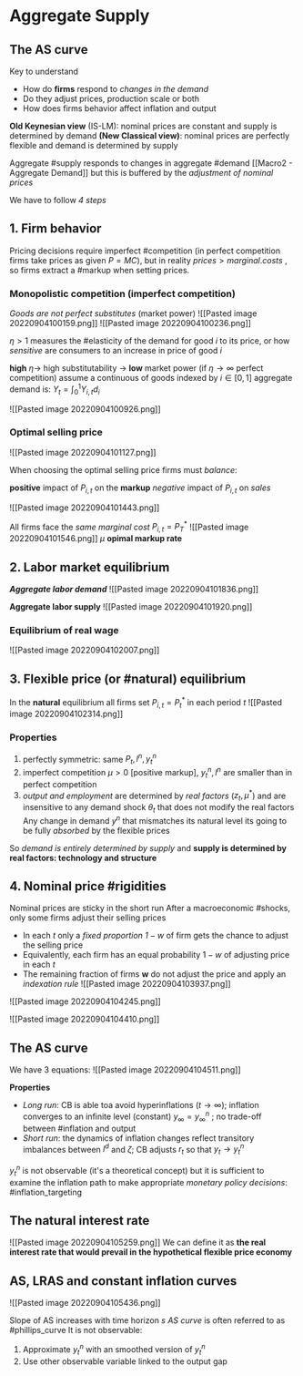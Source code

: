 # Aggregate Supply
## The AS curve
Key to understand
- How do **firms** respond to *changes in the demand*
- Do they adjust prices, production scale or both
- How does firms behavior affect inflation and output

**Old Keynesian view** (IS-LM): nominal prices are constant and supply is determined by demand
**(New Classical view)**: nominal prices are perfectly flexible and demand is determined by supply

Aggregate #supply responds to changes in aggregate #demand [[Macro2 - Aggregate Demand]] but this is buffered by the *adjustment of nominal prices*

We have to follow *4 steps*

## 1. Firm behavior
Pricing decisions require imperfect #competition  (in perfect competition firms take prices as given $P = MC$), but in reality $prices > marginal.costs$ , so firms extract a #markup when setting prices.

### Monopolistic competition (imperfect competition)
*Goods are not perfect substitutes* (market power)
![[Pasted image 20220904100159.png]]
![[Pasted image 20220904100236.png]]

$\eta > 1$ measures the #elasticity of the demand for good $i$ to its price, or how *sensitive* are consumers to an increase in price of good $i$

**high** $\eta \rightarrow$ high substitutability $\rightarrow$ **low** market power (if $\eta \rightarrow \infty$ perfect competition)
assume a continuous of goods indexed by $i \in [0,1]$ aggregate demand is: $Y_t = \int_0^1Y_{i,t}d_i$ 

![[Pasted image 20220904100926.png]]

### Optimal selling price
![[Pasted image 20220904101127.png]]

When choosing the optimal selling price firms must *balance*:

**positive** impact of $P_{i,t}$ on the **markup**
*negative* impact of $P_{i,t}$ on *sales*

![[Pasted image 20220904101443.png]]

All firms face the *same marginal cost* $P_{i,t}=P_T^*$ 
![[Pasted image 20220904101546.png]]
$\mu$ **opimal markup rate** 

## 2. Labor market equilibrium
***Aggregate labor demand*** 
![[Pasted image 20220904101836.png]]

**Aggregate labor supply**
![[Pasted image 20220904101920.png]]

### Equilibrium of real wage
![[Pasted image 20220904102007.png]]

## 3. Flexible price (or #natural) equilibrium
In the **natural** equilibrium all firms set $P_{i,t} = P_t^*$ in each period $t$ 
![[Pasted image 20220904102314.png]]

### Properties
1. perfectly symmetric: same $P_t, l^n, y_t^n$ 
2. imperfect competition $\mu>0$ [positive markup], $y_t^n, l^n$ are smaller than in perfect competition
3. *output and employment* are determined by *real factors* ($z_t, \mu^*$) and are insensitive to any demand shock $\theta_t$ that does not modify the real factors
Any change in demand $y^n$ that mismatches its natural level its going to be fully *absorbed* by the flexible prices

So *demand is entirely determined by supply* and **supply is determined by real factors: technology and structure** 

## 4. Nominal price #rigidities
Nominal prices are sticky in the short run
After a macroeconomic #shocks, only some firms adjust their selling prices

- In each $t$ only a *fixed proportion $1-w$* of firm gets the chance to adjust the selling price
- Equivalently, each firm has an equal probability $1-w$ of adjusting price in each $t$ 
- The remaining fraction of firms **w** do not adjust the price and apply an *indexation rule*
	![[Pasted image 20220904103937.png]]

![[Pasted image 20220904104245.png]]

![[Pasted image 20220904104410.png]]

## The AS curve
We have 3 equations:
![[Pasted image 20220904104511.png]]

**Properties**
- *Long run*: CB is able toa avoid hyperinflations ($t \rightarrow \infty$); inflation converges to an infinite level (constant) $y_\infty=y_\infty^n$ ; no trade-off between #inflation and output
- *Short run*: the dynamics of inflation changes reflect transitory imbalances between $l^d$ and $\zeta$; CB adjusts $r_t$ so that $y_t \rightarrow y_t^n$ 

$y_t^n$ is not observable (it's a theoretical concept) but it is sufficient to examine the inflation path to make appropriate *monetary policy decisions*: #inflation_targeting 

## The natural interest rate
![[Pasted image 20220904105259.png]]
We can define it as **the real interest rate that would prevail in the hypothetical flexible price economy**

## AS, LRAS and constant inflation curves
![[Pasted image 20220904105436.png]]

Slope of AS increases with time horizon $s$
*AS curve* is often referred to as #phillips_curve
It is not observable:
1. Approximate $y_t^n$ with an smoothed version of $y_t^n$
2. Use other observable variable linked to the output gap


